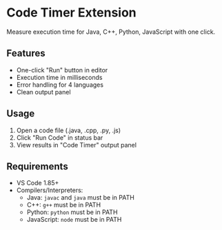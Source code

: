 # Code Timer Extension

Measure execution time for Java, C++, Python, JavaScript with one click.

## Features

- One-click "Run" button in editor
- Execution time in milliseconds
- Error handling for 4 languages
- Clean output panel

## Usage

1. Open a code file (.java, .cpp, .py, .js)
2. Click "Run Code" in status bar
3. View results in "Code Timer" output panel

## Requirements

- VS Code 1.85+
- Compilers/Interpreters:
  - Java: `javac` and `java` must be in PATH
  - C++: `g++` must be in PATH
  - Python: `python` must be in PATH
  - JavaScript: `node` must be in PATH
